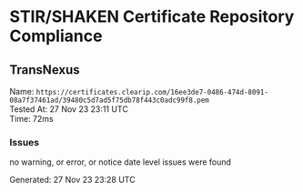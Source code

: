 # STIR/SHAKEN Certificate Repository Compliance

## TransNexus

Name: `https://certificates.clearip.com/16ee3de7-0486-474d-8091-08a7f37461ad/39480c5d7ad5f75db78f443c0adc99f8.pem`\
Tested At: 27 Nov 23 23:11 UTC\
Time: 72ms

### Issues

no warning, or error, or notice date level issues were found

Generated: 27 Nov 23 23:28 UTC